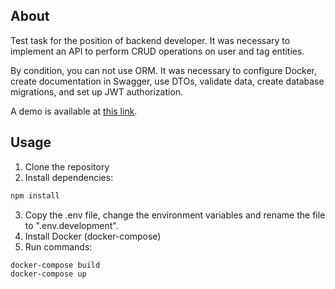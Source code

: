 ## About

Test task for the position of backend developer. It was necessary to implement an API to perform CRUD operations on user and tag entities.

By condition, you can not use ORM. It was necessary to configure Docker, create documentation in Swagger, use DTOs, validate data, create database migrations, and set up JWT authorization.

A demo is available at [this link](http://176.113.82.233:3000/api/docs).

## Usage

1. Clone the repository
2. Install dependencies:
```bash
npm install
```
3. Copy the .env file, change the environment variables and rename the file to ".env.development".
4. Install Docker (docker-compose)
5. Run commands:
```bash
docker-compose build
docker-compose up
```